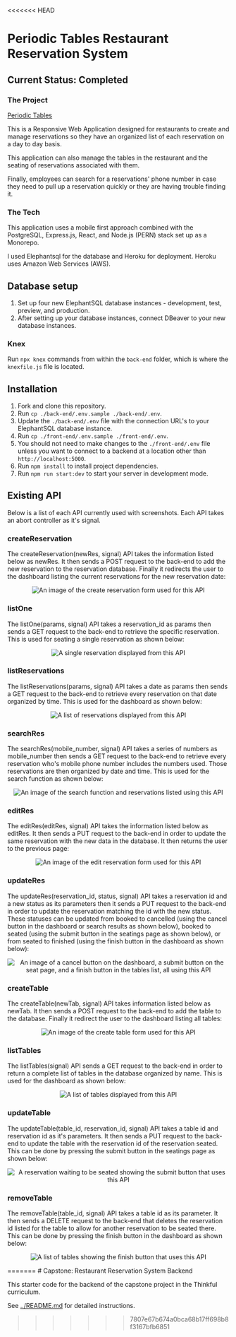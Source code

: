 <<<<<<< HEAD
# Periodic Tables Restaurant Reservation System

## Current Status: Completed

### The Project

[Periodic Tables](https://warm-waters-56754.herokuapp.com/)

This is a Responsive Web Application designed for restaurants to create and manage reservations so they have an organized list of each reservation on a day to day basis.

This application can also manage the tables in the restaurant and the seating of reservations associated with them.

Finally, employees can search for a reservations' phone number in case they need to pull up a reservation quickly or they are having trouble finding it.

### The Tech

This application uses a mobile first approach combined with the PostgreSQL, Express.js, React, and Node.js (PERN) stack set up as a Monorepo.

I used Elephantsql for the database and Heroku for deployment. Heroku uses Amazon Web Services (AWS).

## Database setup

1. Set up four new ElephantSQL database instances - development, test, preview, and production.
1. After setting up your database instances, connect DBeaver to your new database instances.

### Knex

Run `npx knex` commands from within the `back-end` folder, which is where the `knexfile.js` file is located.

## Installation

1. Fork and clone this repository.
1. Run `cp ./back-end/.env.sample ./back-end/.env`.
1. Update the `./back-end/.env` file with the connection URL's to your ElephantSQL database instance.
1. Run `cp ./front-end/.env.sample ./front-end/.env`.
1. You should not need to make changes to the `./front-end/.env` file unless you want to connect to a backend at a location other than `http://localhost:5000`.
1. Run `npm install` to install project dependencies.
1. Run `npm run start:dev` to start your server in development mode.

## Existing API

Below is a list of each API currently used with screenshots. Each API takes an abort controller as it's signal.

### createReservation

The createReservation(newRes, signal) API takes the information listed below as newRes. It then sends a POST request to the back-end to add the new reservation to the reservation database. Finally it redirects the user to the dashboard listing the current reservations for the new reservation date:

<p align="center">
<img src="./back-end/api_images/createReservationAPI.png" alt="An image of the create reservation form used for this API">
</p>

### listOne

The listOne(params, signal) API takes a reservation_id as params then sends a GET request to the back-end to retrieve the specific reservation. This is used for seating a single reservation as shown below:

<p align="center">
<img src="./back-end/api_images/listOneAPI.png" alt="A single reservation displayed from this API">
</p>

### listReservations

The listReservations(params, signal) API takes a date as params then sends a GET request to the back-end to retrieve every reservation on that date organized by time. This is used for the dashboard as shown below:

<p align="center">
<img src="./back-end/api_images/listReservationsAPI.png" alt="A list of reservations displayed from this API">
</p>

### searchRes

The searchRes(mobile_number, signal) API takes a series of numbers as mobile_number then sends a GET request to the back-end to retrieve every reservation who's mobile phone number includes the numbers used. Those reservations are then organized by date and time. This is used for the search function as shown below:

<p align="center">
<img src="./back-end/api_images/searchResAPI.png" alt="An image of the search function and reservations listed using this API">
</p>

### editRes

The editRes(editRes, signal) API takes the information listed below as editRes. It then sends a PUT request to the back-end in order to update the same reservation with the new data in the database. It then returns the user to the previous page:

<p align="center">
<img src="./back-end/api_images/editResAPI.png" alt="An image of the edit reservation form used for this API">
</p>

### updateRes

The updateRes(reservation_id, status, signal) API takes a reservation id and a new status as its parameters then it sends a PUT request to the back-end in order to update the reservation matching the id with the new status. These statuses can be updated from booked to cancelled (using the cancel button in the dashboard or search results as shown below), booked to seated (using the submit button in the seatings page as shown below), or from seated to finished (using the finish button in the dashboard as shown below):

<p align="center">
<img src="./back-end/api_images/updateResAPI.png" alt="An image of a cancel button on the dashboard, a submit button on the seat page, and a finish button in the tables list, all using this API">
</p>

### createTable

The createTable(newTab, signal) API takes information listed below as newTab. It then sends a POST request to the back-end to add the table to the database. Finally it redirect the user to the dashboard listing all tables:

<p align="center">
<img src="./back-end/api_images/createTableAPI.png" alt="An image of the create table form used for this API">
</p>

### listTables

The listTables(signal) API sends a GET request to the back-end in order to return a complete list of tables in the database organized by name. This is used for the dashboard as shown below:

<p align="center">
<img src="./back-end/api_images/listTablesAPI.png" alt="A list of tables displayed from this API">
</p>

### updateTable

The updateTable(table_id, reservation_id, signal) API takes a table id and reservation id as it's parameters. It then sends a PUT request to the back-end to update the table with the reservation id of the reservation seated. This can be done by pressing the submit button in the seatings page as shown below:

<p align="center">
<img src="./back-end/api_images/updateTableAPI.png" alt="A reservation waiting to be seated showing the submit button that uses this API">
</p>

### removeTable

The removeTable(table_id, signal) API takes a table id as its parameter. It then sends a DELETE request to the back-end that deletes the reservation id listed for the table to allow for another reservation to be seated there. This can be done by pressing the finish button in the dashboard as shown below:

<p align="center">
<img src="./back-end/api_images/removeTableAPI.png" alt="A list of tables showing the finish button that uses this API">
</p>
=======
# Capstone: Restaurant Reservation System Backend

This starter code for the backend of the capstone project in the Thinkful curriculum.

See [../README.md](../README.md) for detailed instructions.
>>>>>>> 7807e67b674a0bca68b17ff698b8f3167bfb6851
